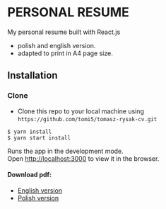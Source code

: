 
# PERSONAL RESUME

My personal resume built with React.js
* polish and english version.
* adapted to print in A4 page size.

## Installation

### Clone

- Clone this repo to your local machine using `https://github.com/tomi5/tomasz-rysak-cv.git`


```shell
$ yarn install
$ yarn start install
```
Runs the app in the development mode.<br />
Open [http://localhost:3000](http://localhost:3000) to view it in the browser.

#### Download pdf:
* [English version](https://github.com/tomi5/tomasz-rysak-cv/raw/dev/Tomasz_Rysak-CV-EN.pdf)
* [Polish version](https://github.com/tomi5/tomasz-rysak-cv/raw/dev/Tomasz_Rysak-CV-PL.pdf)


